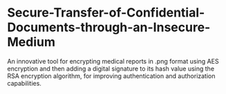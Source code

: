 # Secure-Transfer-of-Confidential-Documents-through-an-Insecure-Medium

An innovative tool for encrypting medical reports in .png format using AES encryption and then 
adding a digital signature to its hash value using the RSA encryption algorithm, for improving 
authentication and authorization capabilities.
